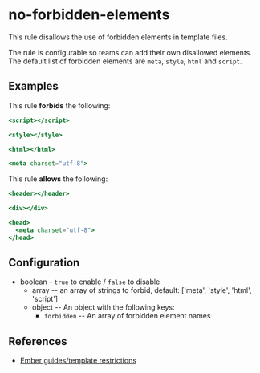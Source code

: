 # no-forbidden-elements

This rule disallows the use of forbidden elements in template files.

The rule is configurable so teams can add their own disallowed elements.
The default list of forbidden elements are `meta`, `style`, `html` and `script`.

## Examples

This rule **forbids** the following:

```hbs
<script></script>
```

```hbs
<style></style>
```

```hbs
<html></html>
```

```hbs
<meta charset="utf-8">
```

This rule **allows** the following:

```hbs
<header></header>
```

```hbs
<div></div>
```

```hbs
<head>
  <meta charset="utf-8">
</head>
```

## Configuration

* boolean - `true` to enable / `false` to disable
  * array -- an array of strings to forbid, default: ['meta', 'style', 'html', 'script']
  * object -- An object with the following keys:
    * `forbidden` -- An array of forbidden element names

## References

* [Ember guides/template restrictions](https://guides.emberjs.com/release/components/#toc_restrictions)
